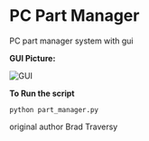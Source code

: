 # PC Part Manager
 PC part manager system with gui


**GUI Picture:**

![GUI](https://i.imgur.com/k7C0s8C.png)



**To Run the script**
```
python part_manager.py
```



original author Brad Traversy
